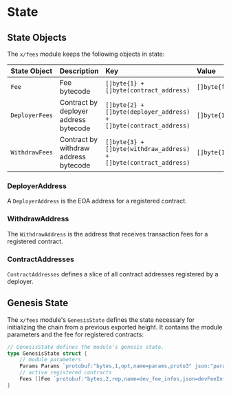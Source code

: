 <!--
order: 2
-->

# State

## State Objects

The `x/fees` module keeps the following objects in state:

| State Object   | Description                           | Key                                                               | Value         | Store |
| :------------- | :------------------------------------ | :---------------------------------------------------------------- | :------------ | :---- |
| `Fee`          | Fee bytecode                          | `[]byte{1} + []byte(contract_address)`                            | `[]byte{fee}` | KV    |
| `DeployerFees` | Contract by deployer address bytecode | `[]byte{2} + []byte(deployer_address) + []byte(contract_address)` | `[]byte{1}`   | KV    |
| `WithdrawFees` | Contract by withdraw address bytecode | `[]byte{3} + []byte(withdraw_address) + []byte(contract_address)` | `[]byte{1}`   | KV    |

### DeployerAddress

A `DeployerAddress` is the EOA address for a registered contract.

### WithdrawAddress

The `WithdrawAddress` is the address that receives transaction fees for a registered contract.

### ContractAddresses

`ContractAddresses` defines a slice of all contract addresses registered by a deployer.

## Genesis State

The `x/fees` module's `GenesisState` defines the state necessary for initializing the chain from a previous exported height. It contains the module parameters and the fee for registered contracts:

```go
// GenesisState defines the module's genesis state.
type GenesisState struct {
	// module parameters
	Params Params `protobuf:"bytes,1,opt,name=params,proto3" json:"params"`
	// active registered contracts
	Fees []Fee `protobuf:"bytes,2,rep,name=dev_fee_infos,json=devFeeInfos,proto3" json:"dev_fee_infos"`
}
```
